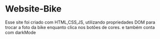 # Website-Bike
 Esse site foi criado com HTML,CSS,JS, utilizando propriedades DOM para trocar a foto da bike enquanto clica nos botões de cores. e também conta com darkMode
